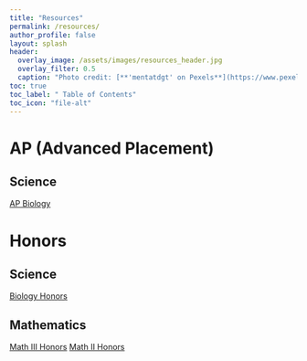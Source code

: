 ```yaml
---
title: "Resources"
permalink: /resources/
author_profile: false
layout: splash
header:
  overlay_image: /assets/images/resources_header.jpg 
  overlay_filter: 0.5
  caption: "Photo credit: [**'mentatdgt' on Pexels**](https://www.pexels.com/photo/white-wooden-bookshelves-1319855/)"
toc: true
toc_label: " Table of Contents"
toc_icon: "file-alt"
---
```


# AP (Advanced Placement)
## Science
<a href="/resources/ap_biology" class="btn btn--inverse btn--x-large">AP Biology</a>

# Honors
## Science
<a href="/resources/biology_honors" class="btn btn--inverse btn--x-large">Biology Honors</a>

## Mathematics
<a href="/resources/math_3_honors" class="btn btn--inverse btn--x-large">Math III Honors</a>
<a href="/resources/math_2_honors" class="btn btn--inverse btn--x-large">Math II Honors</a>